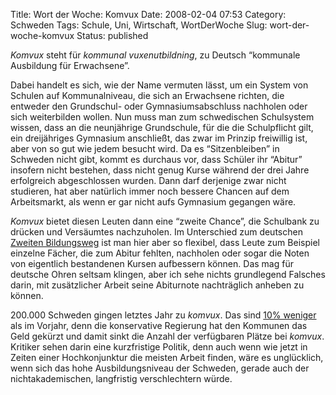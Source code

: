 Title: Wort der Woche: Komvux
Date: 2008-02-04 07:53
Category: Schweden
Tags: Schule, Uni, Wirtschaft, WortDerWoche
Slug: wort-der-woche-komvux
Status: published

*Komvux* steht für *kommunal vuxenutbildning*, zu Deutsch “kommunale
Ausbildung für Erwachsene”.

Dabei handelt es sich, wie der Name vermuten lässt, um ein System von
Schulen auf Kommunalniveau, die sich an Erwachsene richten, die entweder
den Grundschul- oder Gymnasiumsabschluss nachholen oder sich
weiterbilden wollen. Nun muss man zum schwedischen Schulsystem wissen,
dass an die neunjährige Grundschule, für die die Schulpflicht gilt, ein
dreijähriges Gymnasium anschließt, das zwar im Prinzip freiwillig ist,
aber von so gut wie jedem besucht wird. Da es “Sitzenbleiben” in
Schweden nicht gibt, kommt es durchaus vor, dass Schüler ihr “Abitur”
insofern nicht bestehen, dass nicht genug Kurse während der drei Jahre
erfolgreich abgeschlossen wurden. Dann darf derjenige zwar nicht
studieren, hat aber natürlich immer noch bessere Chancen auf dem
Arbeitsmarkt, als wenn er gar nicht aufs Gymnasium gegangen wäre.

*Komvux* bietet diesen Leuten dann eine “zweite Chance”, die Schulbank
zu drücken und Versäumtes nachzuholen. Im Unterschied zum deutschen
[Zweiten Bildungsweg](http://de.wikipedia.org/wiki/Zweiter_Bildungsweg)
ist man hier aber so flexibel, dass Leute zum Beispiel einzelne Fächer,
die zum Abitur fehlten, nachholen oder sogar die Noten von eigentlich
bestandenen Kursen aufbessern können. Das mag für deutsche Ohren seltsam
klingen, aber ich sehe nichts grundlegend Falsches darin, mit
zusätzlicher Arbeit seine Abiturnote nachträglich anheben zu können.

200.000 Schweden gingen letztes Jahr zu *komvux*. Das sind [10%
weniger](http://www.svd.se/nyheter/inrikes/artikel_837591.svd) als im
Vorjahr, denn die konservative Regierung hat den Kommunen das Geld
gekürzt und damit sinkt die Anzahl der verfügbaren Plätze bei *komvux*.
Kritiker sehen darin eine kurzfristige Politik, denn auch wenn wie jetzt
in Zeiten einer Hochkonjunktur die meisten Arbeit finden, wäre es
unglücklich, wenn sich das hohe Ausbildungsniveau der Schweden, gerade
auch der nichtakademischen, langfristig verschlechtern würde.

